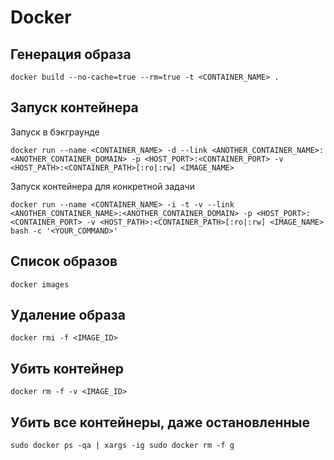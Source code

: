 # Docker

## Генерация образа

```
docker build --no-cache=true --rm=true -t <CONTAINER_NAME> .
```

## Запуск контейнера

Запуск в бэкграунде

```
docker run --name <CONTAINER_NAME> -d --link <ANOTHER_CONTAINER_NAME>:<ANOTHER_CONTAINER_DOMAIN> -p <HOST_PORT>:<CONTAINER_PORT> -v <HOST_PATH>:<CONTAINER_PATH>[:ro|:rw] <IMAGE_NAME>
```

Запуск контейнера для конкретной задачи

```
docker run --name <CONTAINER_NAME> -i -t -v --link <ANOTHER_CONTAINER_NAME>:<ANOTHER_CONTAINER_DOMAIN> -p <HOST_PORT>:<CONTAINER_PORT> -v <HOST_PATH>:<CONTAINER_PATH>[:ro|:rw] <IMAGE_NAME> bash -c '<YOUR_COMMAND>'
```

## Список образов

```
docker images
```

## Удаление образа

```
docker rmi -f <IMAGE_ID>
```

## Убить контейнер

```
docker rm -f -v <IMAGE_ID>
```

## Убить все контейнеры, даже остановленные

```
sudo docker ps -qa | xargs -ig sudo docker rm -f g
```